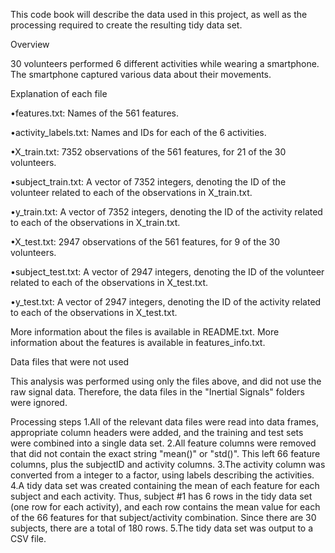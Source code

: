This code book will describe the data used in this project, as well as the processing required to create the resulting tidy data set.

Overview

30 volunteers performed 6 different activities while wearing a smartphone. The smartphone captured various data about their movements.

Explanation of each file

•features.txt: Names of the 561 features.


•activity_labels.txt: Names and IDs for each of the 6 activities.


•X_train.txt: 7352 observations of the 561 features, for 21 of the 30 volunteers.


•subject_train.txt: A vector of 7352 integers, denoting the ID of the volunteer related to each of the observations in X_train.txt.


•y_train.txt: A vector of 7352 integers, denoting the ID of the activity related to each of the observations in X_train.txt.


•X_test.txt: 2947 observations of the 561 features, for 9 of the 30 volunteers.


•subject_test.txt: A vector of 2947 integers, denoting the ID of the volunteer related to each of the observations in X_test.txt.


•y_test.txt: A vector of 2947 integers, denoting the ID of the activity related to each of the observations in X_test.txt.


More information about the files is available in README.txt. More information about the features is available in features_info.txt.

Data files that were not used

This analysis was performed using only the files above, and did not use the raw signal data. Therefore, the data files in the "Inertial Signals" folders were ignored.

Processing steps
1.All of the relevant data files were read into data frames, appropriate column headers were added, and the training and test sets were combined into a single data set.
2.All feature columns were removed that did not contain the exact string "mean()" or "std()". This left 66 feature columns, plus the subjectID and activity columns.
3.The activity column was converted from a integer to a factor, using labels describing the activities.
4.A tidy data set was created containing the mean of each feature for each subject and each activity. Thus, subject #1 has 6 rows in the tidy data set (one row for each activity), and each row contains the mean value for each of the 66 features for that subject/activity combination. Since there are 30 subjects, there are a total of 180 rows.
5.The tidy data set was output to a CSV file.
